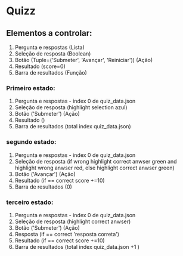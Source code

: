 # Quizz

## Elementos a controlar: 

1. Pergunta e respostas (Lista)
2. Seleção de resposta (Boolean)
3. Botão (Tuple=('Submeter', 'Avançar', 'Reiniciar'))  (Ação)
5. Resultado (score=0)
6. Barra de resultados (Função)


### Primeiro estado: 


1. Pergunta e respostas - index 0 de quiz_data.json
2. Seleção de resposta (highlight selection azul)
3. Botão ('Submeter') (Ação)
5. Resultado ()
6. Barra de resultados (total index quiz_data.json)


### segundo estado: 


1. Pergunta e respostas - index 0 de quiz_data.json
2. Seleção de resposta (if wrong highlight correct anwser green and highlight wrong anwser red, else highlight correct anwser green)
3. Botão ('Avançar') (Ação)
5. Resultado (if == correct score +=10)
6. Barra de resultados (0)

### terceiro estado: 


1. Pergunta e respostas - index 0 de quiz_data.json
2. Seleção de resposta (highlight correct anwser)
3. Botão ('Submeter') (Ação)
4. Resposta (if == correct 'resposta correta')
5. Resultado (if == correct score +=10)
6. Barra de resultados (total index quiz_data.json +1 )





